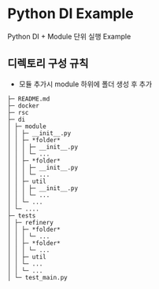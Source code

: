 # Python DI Example
Python DI + Module 단위 실행 Example

## 디렉토리 구성 규칙

* 모듈 추가시 module 하위에 폴더 생성 후 추가 

```
├─ README.md
├─ docker
├─ rsc
├─ di
│ ├─ module
│ │ ├─ __init__.py
│ │ ├─ *folder*
│ │ │ ├─ __init__.py
│ │ │ └─ ...
│ │ ├─ *folder*
│ │ │ ├─ __init__.py
│ │ │ └─ ...
│ │ ├─ util
│ │ │ ├─ __init__.py
│ │ │ └─ ...
│ │ └─ ...
│ └─ ....
├─ tests
│ ├─ refinery
│ │ ├─ *folder*
│ │ │ └─ ...
│ │ ├─ *folder*
│ │ │ └─ ...
│ │ ├─ util
│ │ └─ ...
│ │ └─ ...
│ └─ test_main.py

```